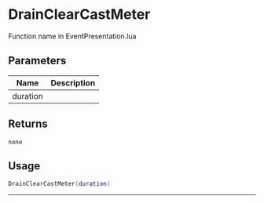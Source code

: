 # DrainClearCastMeter

Function name in EventPresentation.lua

## Parameters

| Name     | Description |
| -------- | ----------- |
| duration |             |

## Returns

`none`

## Usage

```lua
DrainClearCastMeter(duration)
```

---
